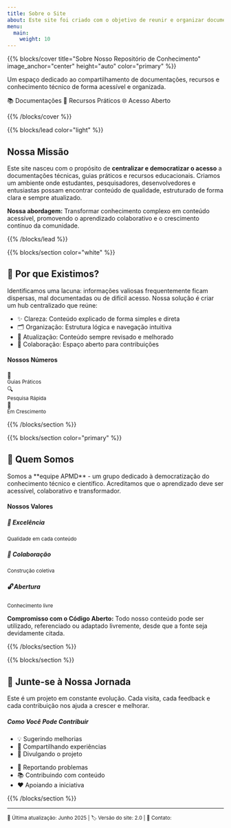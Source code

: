 ```yaml
---
title: Sobre o Site
about: Este site foi criado com o objetivo de reunir e organizar documentações, anotações e materiais de referência produzidos ao longo de projetos, estudos e atividades acadêmicas. Aqui, você encontrará conteúdos estruturados de forma clara e acessível, voltados especialmente para quem busca compreender e aplicar conceitos de forma prática. A proposta é facilitar o acesso ao conhecimento, promovendo o compartilhamento aberto e colaborativo de informações. O site está em constante construção, refletindo um processo contínuo de aprendizado e atualização.
menu:
  main:
    weight: 10
---
```


{{% blocks/cover title="Sobre Nosso Repositório de Conhecimento" image_anchor="center" height="auto" color="primary" %}}

<div class="mx-auto text-center">
  <p class="lead mt-4 mb-4">
    Um espaço dedicado ao compartilhamento de documentações, recursos e conhecimento técnico de forma acessível e organizada.
  </p>
  <div class="mt-5 d-flex justify-content-center">
    <span class="badge badge-light mx-2 p-2">📚 Documentações</span>
    <span class="badge badge-light mx-2 p-2">🔧 Recursos Práticos</span>
    <span class="badge badge-light mx-2 p-2">🌐 Acesso Aberto</span>
  </div>
</div>

{{% /blocks/cover %}}

{{% blocks/lead color="light" %}}

## Nossa Missão

Este site nasceu com o propósito de **centralizar e democratizar o acesso** a documentações técnicas, guias práticos e recursos educacionais. Criamos um ambiente onde estudantes, pesquisadores, desenvolvedores e entusiastas possam encontrar conteúdo de qualidade, estruturado de forma clara e sempre atualizado.

**Nossa abordagem:** Transformar conhecimento complexo em conteúdo acessível, promovendo o aprendizado colaborativo e o crescimento contínuo da comunidade.

{{% /blocks/lead %}}

{{% blocks/section color="white" %}}

<div class="row align-items-center">
  <div class="col-lg-6">
    <h2 class="display-5 fw-bold text-primary mb-4">
      🎯 Por que Existimos?
    </h2>
    <p class="lead mb-4">
      Identificamos uma lacuna: informações valiosas frequentemente ficam dispersas, mal documentadas ou de difícil acesso. Nossa solução é criar um hub centralizado que reúne:
    </p>
    <ul class="list-unstyled">
      <li class="mb-3">
        <span class="text-primary fw-bold">✨ Clareza:</span> Conteúdo explicado de forma simples e direta
      </li>
      <li class="mb-3">
        <span class="text-primary fw-bold">🗂️ Organização:</span> Estrutura lógica e navegação intuitiva
      </li>
      <li class="mb-3">
        <span class="text-primary fw-bold">🔄 Atualização:</span> Conteúdo sempre revisado e melhorado
      </li>
      <li class="mb-3">
        <span class="text-primary fw-bold">🤝 Colaboração:</span> Espaço aberto para contribuições
      </li>
    </ul>
  </div>
  <div class="col-lg-6 text-center">
    <div class="p-4 bg-light rounded-3">
      <h4 class="text-primary mb-3">Nossos Números</h4>
      <div class="row text-center">
        <div class="col-4">
          <div class="h2 text-primary">📖</div>
          <small class="text-muted">Guias Práticos</small>
        </div>
        <div class="col-4">
          <div class="h2 text-primary">🔍</div>
          <small class="text-muted">Pesquisa Rápida</small>
        </div>
        <div class="col-4">
          <div class="h2 text-primary">🌱</div>
          <small class="text-muted">Em Crescimento</small>
        </div>
      </div>
    </div>
  </div>
</div>

{{% /blocks/section %}}

{{% blocks/section color="primary" %}}

<div class="text-center text-white">
  <h2 class="display-5 fw-bold mb-4">
    👥 Quem Somos
  </h2>
  <div class="row justify-content-center">
    <div class="col-lg-8">
      <p class="lead mb-4">
        Somos a **equipe APMD** - um grupo dedicado à democratização do conhecimento técnico e científico. Acreditamos que o aprendizado deve ser acessível, colaborativo e transformador.
      </p>
      <div class="bg-white bg-opacity-10 rounded-3 p-4 mb-4">
        <h4 class="mb-3">Nossos Valores</h4>
        <div class="row">
          <div class="col-md-4 mb-3">
            <h5>🌟 Excelência</h5>
            <small>Qualidade em cada conteúdo</small>
          </div>
          <div class="col-md-4 mb-3">
            <h5>🤝 Colaboração</h5>
            <small>Construção coletiva</small>
          </div>
          <div class="col-md-4 mb-3">
            <h5>🔓 Abertura</h5>
            <small>Conhecimento livre</small>
          </div>
        </div>
      </div>
      <p class="mb-4">
        <strong>Compromisso com o Código Aberto:</strong> Todo nosso conteúdo pode ser utilizado, referenciado ou adaptado livremente, desde que a fonte seja devidamente citada.
      </p>
    </div>
  </div>
</div>

{{% /blocks/section %}}

{{% blocks/section %}}

<div class="text-center">
  <h2 class="display-6 fw-bold text-primary mb-4">
    🚀 Junte-se à Nossa Jornada
  </h2>
  <p class="lead mb-4">
    Este é um projeto em constante evolução. Cada visita, cada feedback e cada contribuição nos ajuda a crescer e melhorar.
  </p>
  <div class="row justify-content-center">
    <div class="col-lg-8">
      <div class="card border-primary">
        <div class="card-body">
          <h5 class="card-title text-primary">Como Você Pode Contribuir</h5>
          <div class="row text-start">
            <div class="col-md-6">
              <ul class="list-unstyled">
                <li class="mb-2">💡 Sugerindo melhorias</li>
                <li class="mb-2">📝 Compartilhando experiências</li>
                <li class="mb-2">🔗 Divulgando o projeto</li>
              </ul>
            </div>
            <div class="col-md-6">
              <ul class="list-unstyled">
                <li class="mb-2">🐛 Reportando problemas</li>
                <li class="mb-2">📚 Contribuindo com conteúdo</li>
                <li class="mb-2">❤️ Apoiando a iniciativa</li>
              </ul>
            </div>
          </div>
        </div>
      </div>
    </div>
  </div>
</div>

{{% /blocks/section %}}

---

<div class="text-center mt-5 text-muted">
  <small>
    📅 Última atualização: Junho 2025 | 
    🏷️ Versão do site: 2.0 | 
    📧 Contato: 
  </small>
</div>